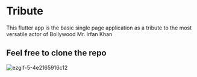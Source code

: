 # Tribute

This flutter app is the basic single page application as a tribute to the most versatile actor of Bollywood Mr. Irfan Khan

## Feel free to clone the repo



![ezgif-5-4e2165916c12](https://user-images.githubusercontent.com/55142272/80581674-1c39d380-8a2b-11ea-844a-0246a54d93bd.gif)

